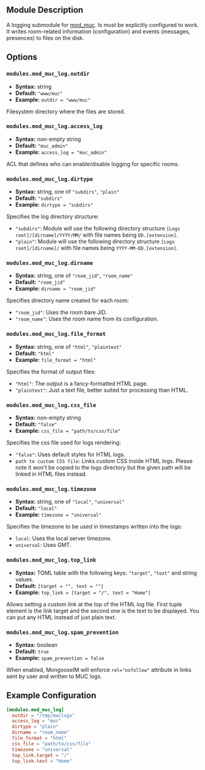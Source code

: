 ## Module Description
A logging submodule for [mod_muc](mod_muc.md). 
Is must be explicitly configured to work. 
It writes room-related information (configuration) and events (messages, presences) to files on the disk.

## Options

### `modules.mod_muc_log.outdir`
* **Syntax:** string
* **Default:** `"www/muc"`
* **Example:** `outdir = "www/muc"`

Filesystem directory where the files are stored.

### `modules.mod_muc_log.access_log`
* **Syntax:** non-empty string
* **Default:** `"muc_admin"`
* **Example:** `access_log = "muc_admin"`

ACL that defines who can enable/disable logging for specific rooms.

### `modules.mod_muc_log.dirtype`
* **Syntax:** string, one of `"subdirs"`, `"plain"`
* **Default:** `"subdirs"`
* **Example:** `dirtype = "subdirs"`

Specifies the log directory structure:

* `"subdirs"`: Module will use the following directory structure `[Logs root]/[dirname]/YYYY/MM/` with file names being `DD.[extension]`.
* `"plain"`: Module will use the following directory structure `[Logs root]/[dirname]/` with file names being `YYYY-MM-DD.[extension]`.

### `modules.mod_muc_log.dirname`
* **Syntax:** string, one of `"room_jid"`, `"room_name"`
* **Default:** `"room_jid"`
* **Example:** `dirname = "room_jid"`

Specifies directory name created for each room:

* `"room_jid"`: Uses the room bare JID.
* `"room_name"`: Uses the room name from its configuration.


### `modules.mod_muc_log.file_format`
* **Syntax:** string, one of `"html"`, `"plaintext"`
* **Default:** `"html"`
* **Example:** `file_format = "html"`

Specifies the format of output files:

* `"html"`: The output is a fancy-formatted HTML page.
* `"plaintext"`: Just a text file, better suited for processing than HTML.

### `modules.mod_muc_log.css_file`
* **Syntax:** non-empty string
* **Default:** `"false"`
* **Example:** `css_file = "path/to/css/file"`

Specifies the css file used for logs rendering:

* `"false"`: Uses default styles for HTML logs.
* `path to custom CSS file`: Links custom CSS inside HTML logs. Please note it won't be copied to the logs directory but the given path will be linked in HTML files instead.

### `modules.mod_muc_log.timezone`
* **Syntax:** string, one of `"local"`, `"universal"`
* **Default:** `"local"`
* **Example:** `timezone = "universal"`

Specifies the timezone to be used in timestamps written into the logs:

* `local`: Uses the local server timezone.
* `universal`: Uses GMT.

### `modules.mod_muc_log.top_link`
* **Syntax:** TOML table with the following keys: `"target"`, `"text"` and string values.
* **Default:** `[target = "", text = ""]`
* **Example:** `top_link = [target = "/", text = "Home"]`

Allows setting a custom link at the top of the HTML log file. 
First tuple element is the link target and the second one is the text to be displayed. 
You can put any HTML instead of just plain text.

### `modules.mod_muc_log.spam_prevention`
* **Syntax:** boolean
* **Default:** `true`
* **Example:** `spam_prevention = false`

When enabled, MongooseIM will enforce `rel="nofollow"` attribute in links sent by user and written to MUC logs.

## Example Configuration

```toml
[modules.mod_muc_log]
  outdir = "/tmp/muclogs"
  access_log = "muc"
  dirtype = "plain"
  dirname = "room_name"
  file_format = "html"
  css_file = "path/to/css/file"
  timezone = "universal"
  top_link.target = "/"
  top_link.text = "Home"
```
